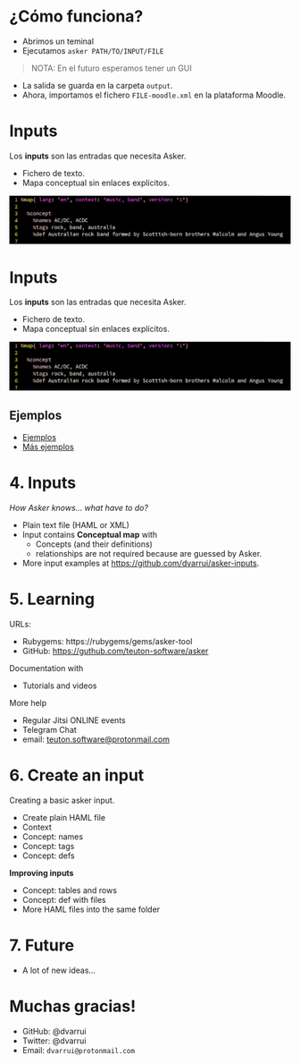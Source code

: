 
# ¿Cómo funciona?

* Abrimos un teminal
* Ejecutamos `asker PATH/TO/INPUT/FILE`

> NOTA: En el futuro esperamos tener un GUI

* La salida se guarda en la carpeta `output`.
* Ahora, importamos el fichero `FILE-moodle.xml` en la plataforma Moodle.

# Inputs

Los **inputs** son las entradas que necesita Asker.
* Fichero de texto.
* Mapa conceptual sin enlaces explícitos.

![](images/acdc-concept.png)

# Inputs

Los **inputs** son las entradas que necesita Asker.
* Fichero de texto.
* Mapa conceptual sin enlaces explícitos.

![](images/acdc-concept.png)

## Ejemplos

* [Ejemplos](https://github.com/dvarrui/asker/tree/devel/docs/examples)
* [Más ejemplos](https://github.com/dvarrui/asker-inputs)


# 4. Inputs

_How Asker knows... what have to do?_

* Plain text file (HAML or XML)
* Input contains **Conceptual map** with
    * Concepts (and their definitions)
    * relationships are not required because are guessed by Asker.
* More input examples at https://github.com/dvarrui/asker-inputs.

# 5. Learning

URLs:
* Rubygems: https://rubygems/gems/asker-tool
* GitHub: https://guthub.com/teuton-software/asker

Documentation with
* Tutorials and videos

More help
* Regular Jitsi ONLINE events
* Telegram Chat
* email: teuton.software@protonmail.com

# 6. Create an input

Creating a basic asker input.
* Create plain HAML file
* Context
* Concept: names
* Concept: tags
* Concept: defs

**Improving inputs**
* Concept: tables and rows
* Concept: def with files
* More HAML files into the same folder

# 7. Future

* A lot of new ideas...

# Muchas gracias!

* GitHub: @dvarrui
* Twitter: @dvarrui
* Email: `dvarrui@protonmail.com`

